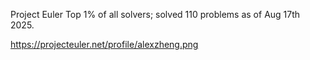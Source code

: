 Project Euler
Top 1% of all solvers; solved 110 problems as of Aug 17th 2025.

https://projecteuler.net/profile/alexzheng.png
